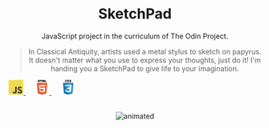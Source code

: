 <h1 align="center">SketchPad</h1>

<p align="center">JavaScript project in the curriculum of The Odin Project.</p>

> <p align="center">In Classical Antiquity, artists used a metal stylus to sketch on papyrus. It doesn't matter what you use to express your thoughts, just do it! 
> I'm handing you a SketchPad to give life to your imagination.</p>

<a href="https://developer.mozilla.org/en-US/docs/Web/JavaScript" target="_blank" rel="noreferrer"> <img src="https://raw.githubusercontent.com/devicons/devicon/master/icons/javascript/javascript-original.svg" alt="javascript" width="30" height="30"/> </a>  &emsp;   <a href="https://www.w3.org/html/" target="_blank" rel="noreferrer"> <img src="https://raw.githubusercontent.com/devicons/devicon/master/icons/html5/html5-original-wordmark.svg" alt="html5" width="30" height="30"/> </a>  &emsp;   <a href="https://www.w3schools.com/css/" target="_blank" rel="noreferrer"> <img src="https://raw.githubusercontent.com/devicons/devicon/master/icons/css3/css3-original-wordmark.svg" alt="css3" width="30" height="30"/> </a>
<p align="center">
  
<br />
  
<img src="https://user-images.githubusercontent.com/106592392/187512013-7132ffe0-5d55-40e9-9081-7518c9502a35.gif" width="800" height="800" alt="animated" />
</p>


